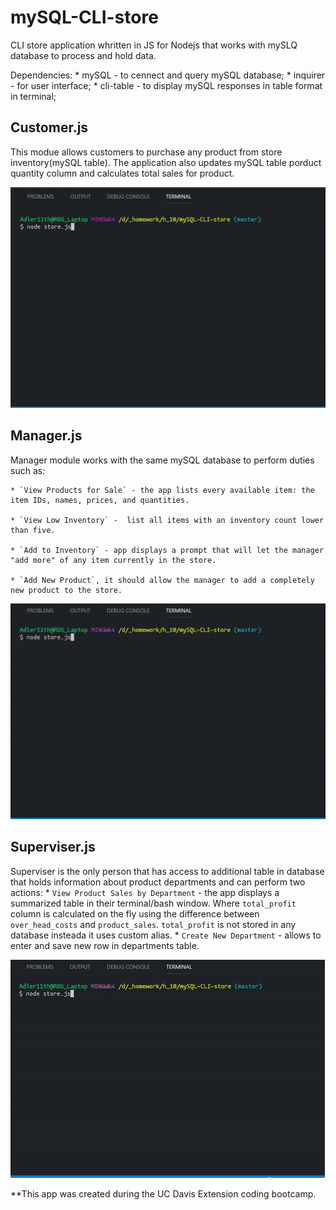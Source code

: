 # mySQL-CLI-store

CLI store application whritten in JS for Nodejs that works with mySLQ database to process and hold data. 

Dependencies:
    * mySQL - to cennect and query mySQL database;
    * inquirer - for user interface;
    * cli-table - to display mySQL responses in table format in terminal;


## Customer.js

This modue allows customers to purchase any product from store inventory(mySQL table). The application also updates mySQL table porduct quantity column and calculates total sales for product.

![alt-text](gifs/customerJS.gif)

## Manager.js

Manager module works with the same mySQL database to perform duties such as:

    * `View Products for Sale` - the app lists every available item: the item IDs, names, prices, and quantities.

    * `View Low Inventory` -  list all items with an inventory count lower than five.

    * `Add to Inventory` - app displays a prompt that will let the manager "add more" of any item currently in the store.

    * `Add New Product`, it should allow the manager to add a completely new product to the store.

![alt-text](gifs/managerJS.gif)

## Superviser.js

Superviser is the only person that has access to additional table in database that holds information about product departments and can perform two actions:
    * `View Product Sales by Department` - the app displays a summarized table in their terminal/bash window. Where `total_profit` column is calculated on the fly using the difference between `over_head_costs` and `product_sales`. `total_profit` is not stored in any database insteada it uses custom alias.
    * `Create New Department` - allows to enter and save new row in departments table.

![alt-text](gifs/superviserJS.gif)



**This app was created during the UC Davis Extension coding bootcamp.